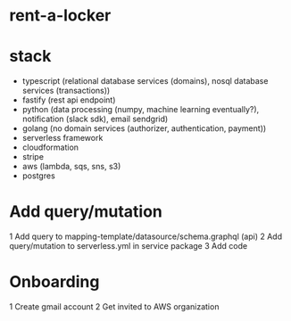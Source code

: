 # rent-a-locker

# stack

- typescript (relational database services (domains), nosql database services (transactions))
- fastify (rest api endpoint)
- python (data processing (numpy, machine learning eventually?), notification (slack sdk), email sendgrid)
- golang (no domain services (authorizer, authentication, payment))
- serverless framework
- cloudformation
- stripe
- aws (lambda, sqs, sns, s3)
- postgres

# Add query/mutation

1 Add query to mapping-template/datasource/schema.graphql (api)
2 Add query/mutation to serverless.yml in service package
3 Add code

# Onboarding

1 Create gmail account
2 Get invited to AWS organization

